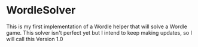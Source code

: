 # WordleSolver
This is my first implementation of a Wordle helper that will solve a Wordle game. This solver isn't perfect yet but I intend to keep making updates, so I will call this Version 1.0
